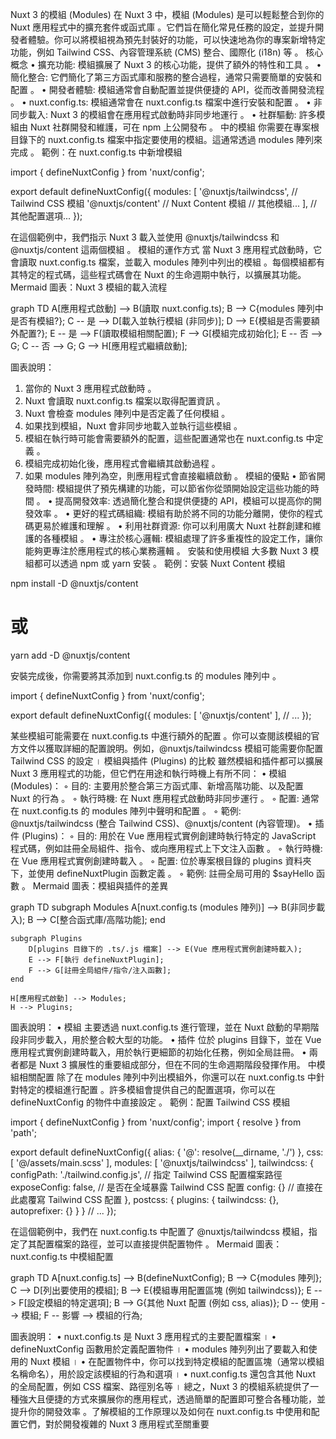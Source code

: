 Nuxt 3 的模組 (Modules)
在 Nuxt 3 中，模組 (Modules) 是可以輕鬆整合到你的 Nuxt 應用程式中的擴充套件或函式庫
。它們旨在簡化常見任務的設定，並提升開發者體驗。你可以將模組視為預先封裝好的功能，可以快速地為你的專案新增特定功能，例如 Tailwind CSS、內容管理系統 (CMS) 整合、國際化 (i18n) 等
。
核心概念
•
擴充功能: 模組擴展了 Nuxt 3 的核心功能，提供了額外的特性和工具
。
•
簡化整合: 它們簡化了第三方函式庫和服務的整合過程，通常只需要簡單的安裝和配置
。
•
開發者體驗: 模組通常會自動配置並提供便捷的 API，從而改善開發流程
。
•
nuxt.config.ts: 模組通常會在 nuxt.config.ts 檔案中進行安裝和配置
。
•
非同步載入: Nuxt 3 的模組會在應用程式啟動時非同步地運行
。
•
社群驅動: 許多模組由 Nuxt 社群開發和維護，可在 npm 上公開發布
。
中的模組
你需要在專案根目錄下的 nuxt.config.ts 檔案中指定要使用的模組。這通常透過 modules 陣列來完成
。
範例：在 nuxt.config.ts 中新增模組

import { defineNuxtConfig } from 'nuxt/config';

export default defineNuxtConfig({
modules: [
'@nuxtjs/tailwindcss', // Tailwind CSS 模組
'@nuxtjs/content' // Nuxt Content 模組
// 其他模組...
],
// 其他配置選項...
});

在這個範例中，我們指示 Nuxt 3 載入並使用 @nuxtjs/tailwindcss 和 @nuxtjs/content 這兩個模組
。
模組的運作方式
當 Nuxt 3 應用程式啟動時，它會讀取 nuxt.config.ts 檔案，並載入 modules 陣列中列出的模組
。每個模組都有其特定的程式碼，這些程式碼會在 Nuxt 的生命週期中執行，以擴展其功能。
Mermaid 圖表：Nuxt 3 模組的載入流程

graph TD
A[應用程式啟動] --> B(讀取 nuxt.config.ts);
B --> C{modules 陣列中是否有模組?};
C -- 是 --> D[載入並執行模組 (非同步)];
D --> E{模組是否需要額外配置?};
E -- 是 --> F(讀取模組相關配置);
F --> G[模組完成初始化];
E -- 否 --> G;
C -- 否 --> G;
G --> H[應用程式繼續啟動];

圖表說明：

1.  當你的 Nuxt 3 應用程式啟動時
    。
2.  Nuxt 會讀取 nuxt.config.ts 檔案以取得配置資訊
    。
3.  Nuxt 會檢查 modules 陣列中是否定義了任何模組
    。
4.  如果找到模組，Nuxt 會非同步地載入並執行這些模組
    。
5.  模組在執行時可能會需要額外的配置，這些配置通常也在 nuxt.config.ts 中定義
    。
6.  模組完成初始化後，應用程式會繼續其啟動過程
    。
7.  如果 modules 陣列為空，則應用程式會直接繼續啟動
    。
    模組的優點
    •
    節省開發時間: 模組提供了預先構建的功能，可以節省你從頭開始設定這些功能的時間
    。
    •
    提高開發效率: 透過簡化整合和提供便捷的 API，模組可以提高你的開發效率
    。
    •
    更好的程式碼組織: 模組有助於將不同的功能分離開，使你的程式碼更易於維護和理解
    。
    •
    利用社群資源: 你可以利用廣大 Nuxt 社群創建和維護的各種模組
    。
    •
    專注於核心邏輯: 模組處理了許多重複性的設定工作，讓你能夠更專注於應用程式的核心業務邏輯
    。
    安裝和使用模組
    大多數 Nuxt 3 模組都可以透過 npm 或 yarn 安裝
    。
    範例：安裝 Nuxt Content 模組

npm install -D @nuxtjs/content

# 或

yarn add -D @nuxtjs/content

安裝完成後，你需要將其添加到 nuxt.config.ts 的 modules 陣列中
。

import { defineNuxtConfig } from 'nuxt/config';

export default defineNuxtConfig({
modules: [
'@nuxtjs/content'
],
// ...
});

某些模組可能需要在 nuxt.config.ts 中進行額外的配置
。你可以查閱該模組的官方文件以獲取詳細的配置說明。例如，@nuxtjs/tailwindcss 模組可能需要你配置 Tailwind CSS 的設定
।
模組與插件 (Plugins) 的比較
雖然模組和插件都可以擴展 Nuxt 3 應用程式的功能，但它們在用途和執行時機上有所不同：
•
模組 (Modules)：
◦
目的: 主要用於整合第三方函式庫、新增高階功能、以及配置 Nuxt 的行為
。
◦
執行時機: 在 Nuxt 應用程式啟動時非同步運行
。
◦
配置: 通常在 nuxt.config.ts 的 modules 陣列中聲明和配置
。
◦
範例: @nuxtjs/tailwindcss (整合 Tailwind CSS)、@nuxtjs/content (內容管理)。
•
插件 (Plugins)：
◦
目的: 用於在 Vue 應用程式實例創建時執行特定的 JavaScript 程式碼，例如註冊全局組件、指令、或向應用程式上下文注入函數
。
◦
執行時機: 在 Vue 應用程式實例創建時載入
。
◦
配置: 位於專案根目錄的 plugins 資料夾下，並使用 defineNuxtPlugin 函數定義
。
◦
範例: 註冊全局可用的 $sayHello 函數
。
Mermaid 圖表：模組與插件的差異

graph TD
subgraph Modules
A[nuxt.config.ts (modules 陣列)] --> B(非同步載入);
B --> C[整合函式庫/高階功能];
end

    subgraph Plugins
        D[plugins 目錄下的 .ts/.js 檔案] --> E(Vue 應用程式實例創建時載入);
        E --> F[執行 defineNuxtPlugin];
        F --> G[註冊全局組件/指令/注入函數];
    end

    H[應用程式啟動] --> Modules;
    H --> Plugins;

圖表說明：
•
模組 主要透過 nuxt.config.ts 進行管理，並在 Nuxt 啟動的早期階段非同步載入，用於整合較大型的功能。
•
插件 位於 plugins 目錄下，並在 Vue 應用程式實例創建時載入，用於執行更細節的初始化任務，例如全局註冊。
•
兩者都是 Nuxt 3 擴展性的重要組成部分，但在不同的生命週期階段發揮作用。
中模組相關配置
除了在 modules 陣列中列出模組外，你還可以在 nuxt.config.ts 中針對特定的模組進行配置
。許多模組會提供自己的配置選項，你可以在 defineNuxtConfig 的物件中直接設定
。
範例：配置 Tailwind CSS 模組

import { defineNuxtConfig } from 'nuxt/config';
import { resolve } from 'path';

export default defineNuxtConfig({
alias: {
'@': resolve(\_\_dirname, './')
},
css: [
'@/assets/main.scss'
],
modules: [
'@nuxtjs/tailwindcss'
],
tailwindcss: {
configPath: './tailwind.config.js', // 指定 Tailwind CSS 配置檔案路徑
exposeConfig: false, // 是否在全域暴露 Tailwind CSS 配置
config: {} // 直接在此處覆寫 Tailwind CSS 配置
},
postcss: {
plugins: {
tailwindcss: {},
autoprefixer: {}
}
}
// ...
});

在這個範例中，我們在 nuxt.config.ts 中配置了 @nuxtjs/tailwindcss 模組，指定了其配置檔案的路徑，並可以直接提供配置物件
。
Mermaid 圖表：nuxt.config.ts 中模組配置

graph TD
A[nuxt.config.ts] --> B(defineNuxtConfig);
B --> C{modules 陣列};
C --> D[列出要使用的模組];
B --> E{模組專用配置區塊 (例如 tailwindcss)};
E --> F[設定模組的特定選項];
B --> G{其他 Nuxt 配置 (例如 css, alias)};
D -- 使用 --> 模組;
F -- 影響 --> 模組的行為;

圖表說明：
•
nuxt.config.ts 是 Nuxt 3 應用程式的主要配置檔案
।
•
defineNuxtConfig 函數用於定義配置物件
।
•
modules 陣列列出了要載入和使用的 Nuxt 模組
।
•
在配置物件中，你可以找到特定模組的配置區塊（通常以模組名稱命名），用於設定該模組的行為和選項
।
•
nuxt.config.ts 還包含其他 Nuxt 的全局配置，例如 CSS 檔案、路徑別名等
।
總之，Nuxt 3 的模組系統提供了一種強大且便捷的方式來擴展你的應用程式，透過簡單的配置即可整合各種功能，並提升你的開發效率
。了解模組的工作原理以及如何在 nuxt.config.ts 中使用和配置它們，對於開發複雜的 Nuxt 3 應用程式至關重要
